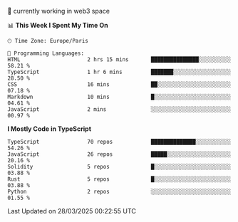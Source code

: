 🔭 currently working in web3 space

<!--START_SECTION:waka-->
📊 **This Week I Spent My Time On** 

```text
🕑︎ Time Zone: Europe/Paris

💬 Programming Languages: 
HTML                     2 hrs 15 mins       ███████████████░░░░░░░░░░   58.21 % 
TypeScript               1 hr 6 mins         ███████░░░░░░░░░░░░░░░░░░   28.50 % 
CSS                      16 mins             ██░░░░░░░░░░░░░░░░░░░░░░░   07.18 % 
Markdown                 10 mins             █░░░░░░░░░░░░░░░░░░░░░░░░   04.61 % 
JavaScript               2 mins              ░░░░░░░░░░░░░░░░░░░░░░░░░   00.97 % 
```

**I Mostly Code in TypeScript** 

```text
TypeScript               70 repos            ██████████████░░░░░░░░░░░   54.26 % 
JavaScript               26 repos            █████░░░░░░░░░░░░░░░░░░░░   20.16 % 
Solidity                 5 repos             █░░░░░░░░░░░░░░░░░░░░░░░░   03.88 % 
Rust                     5 repos             █░░░░░░░░░░░░░░░░░░░░░░░░   03.88 % 
Python                   2 repos             ░░░░░░░░░░░░░░░░░░░░░░░░░   01.55 % 
```




 Last Updated on 28/03/2025 00:22:55 UTC
<!--END_SECTION:waka-->
